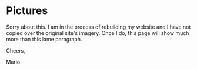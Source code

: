# Pictures

Sorry about this.  I am in the process of rebuilding my website and I have not copied over the original site's imagery.  Once I do, this page will show much more than this lame paragraph.

Cheers,


Mario